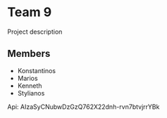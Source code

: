 # Team 9
Project description

## Members
- Konstantinos
- Marios
- Kenneth
- Stylianos

Api: AIzaSyCNubwDzGzQ762X22dnh-rvn7btvjrrYBk